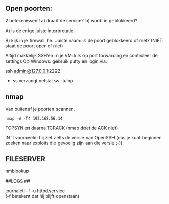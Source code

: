## Open poorten: ##

2 betekenissen!! 
    a) draait de service? 
    b) wordt ie geblokkeerd? 

A) is de enige juiste interpretatie.

B) kijk in je firewall, he. Juiste naam: is de poort geblokkeerd of niet? (NIET: staat de poort open of niet)



Altijd makkelijk SSH'en in je VM:
klik op port forwarding en controleer de settings
Op Windows: gebruik putty en login via: 


ssh admin@127.0.0.1:2222




- ss vervangt netstat
ss -tulnp


## nmap ##

Van buitenaf je poorten scannen.

`nmap -A -T4 192.168.56.14`

TCPSYN en daarna TCPACK (nmap doet de ACK niet)

IN 't voorbeeld: hij ziet zelfs de versie van OpenSSH (dus je kunt beginnen zoeken naar exploits die gevoelig 
zijn aan die versie ;-))

## FILESERVER ##

nmblookup

##LOGS ##

journalctl -f -u httpd.service <br>
(-f betekent dat hij blijft openstaan)


